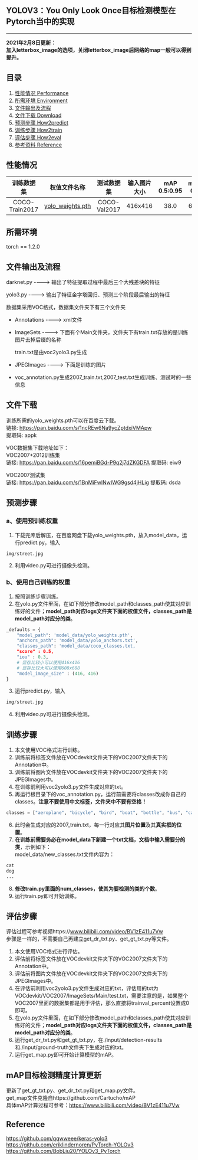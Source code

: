 ## YOLOV3：You Only Look Once目标检测模型在Pytorch当中的实现
---

**2021年2月8日更新：**   
**加入letterbox_image的选项，关闭letterbox_image后网络的map一般可以得到提升。**

## 目录
1. [性能情况 Performance](#性能情况)
2. [所需环境 Environment](#所需环境)
3. [文件输出及流程](#文件输出及流程)
4. [文件下载 Download](#文件下载)
5. [预测步骤 How2predict](#预测步骤)
6. [训练步骤 How2train](#训练步骤)
7. [评估步骤 How2eval](#评估步骤)
8. [参考资料 Reference](#Reference)

## 性能情况
| 训练数据集 | 权值文件名称 | 测试数据集 | 输入图片大小 | mAP 0.5:0.95 | mAP 0.5 |
| :-----: | :-----: | :------: | :------: | :------: | :-----: |
| COCO-Train2017 | [yolo_weights.pth](https://github.com/bubbliiiing/yolo3-pytorch/releases/download/v1.0/yolo_weights.pth) | COCO-Val2017 | 416x416 | 38.0 | 67.2

## 所需环境
torch == 1.2.0

## 文件输出及流程

darknet.py  ---->  输出了特征提取过程中最后三个大残差块的特征

yolo3.py      ---->  输出了特征金字塔回归、预测三个阶段最后输出的特征

数据集采用VOC格式，数据集文件夹下有三个文件夹

* Annotations ----> xml文件

* ImageSets ----> 下面有个Main文件夹，文件夹下有train.txt存放的是训练图片去掉后缀的名称

  train.txt是由voc2yolo3.py生成

* JPEGImages ----> 下面是训练的图片

* voc_annotation.py生成2007_train.txt,2007_test.txt生成训练、测试时的一些信息

## 文件下载
训练所需的yolo_weights.pth可以在百度云下载。  
链接: https://pan.baidu.com/s/1ncREw6Na9ycZptdxiVMApw   
提取码: appk

VOC数据集下载地址如下：  
VOC2007+2012训练集    
链接: https://pan.baidu.com/s/16pemiBGd-P9q2j7dZKGDFA 提取码: eiw9    

VOC2007测试集   
链接: https://pan.baidu.com/s/1BnMiFwlNwIWG9gsd4jHLig 提取码: dsda   

## 预测步骤
### a、使用预训练权重
1. 下载完库后解压，在百度网盘下载yolo_weights.pth，放入model_data，运行predict.py，输入  
```python
img/street.jpg
```
2. 利用video.py可进行摄像头检测。  
### b、使用自己训练的权重
1. 按照训练步骤训练。  
2. 在yolo.py文件里面，在如下部分修改model_path和classes_path使其对应训练好的文件；**model_path对应logs文件夹下面的权值文件，classes_path是model_path对应分的类**。  
```python
_defaults = {
    "model_path": 'model_data/yolo_weights.pth',
    "anchors_path": 'model_data/yolo_anchors.txt',
    "classes_path": 'model_data/coco_classes.txt,
    "score" : 0.5,
    "iou" : 0.3,
    # 显存比较小可以使用416x416
    # 显存比较大可以使用608x608
    "model_image_size" : (416, 416)
}

```
3. 运行predict.py，输入  
```python
img/street.jpg
```
4. 利用video.py可进行摄像头检测。  

## 训练步骤
1. 本文使用VOC格式进行训练。  
2. 训练前将标签文件放在VOCdevkit文件夹下的VOC2007文件夹下的Annotation中。  
3. 训练前将图片文件放在VOCdevkit文件夹下的VOC2007文件夹下的JPEGImages中。  
4. 在训练前利用voc2yolo3.py文件生成对应的txt。  
5. 再运行根目录下的voc_annotation.py，运行前需要将classes改成你自己的classes。**注意不要使用中文标签，文件夹中不要有空格！**   
```python
classes = ["aeroplane", "bicycle", "bird", "boat", "bottle", "bus", "car", "cat", "chair", "cow", "diningtable", "dog", "horse", "motorbike", "person", "pottedplant", "sheep", "sofa", "train", "tvmonitor"]
```
6. 此时会生成对应的2007_train.txt，每一行对应其**图片位置**及其**真实框的位置**。  
7. **在训练前需要务必在model_data下新建一个txt文档，文档中输入需要分的类**，示例如下：   
model_data/new_classes.txt文件内容为：   
```python
cat
dog
...
```
8. **修改train.py里面的num_classes，使其为要检测的类的个数**。   
9. 运行train.py即可开始训练。

## 评估步骤
评估过程可参考视频https://www.bilibili.com/video/BV1zE411u7Vw  
步骤是一样的，不需要自己再建立get_dr_txt.py、get_gt_txt.py等文件。  
1. 本文使用VOC格式进行评估。  
2. 评估前将标签文件放在VOCdevkit文件夹下的VOC2007文件夹下的Annotation中。  
3. 评估前将图片文件放在VOCdevkit文件夹下的VOC2007文件夹下的JPEGImages中。  
4. 在评估前利用voc2yolo3.py文件生成对应的txt，评估用的txt为VOCdevkit/VOC2007/ImageSets/Main/test.txt，需要注意的是，如果整个VOC2007里面的数据集都是用于评估，那么直接将trainval_percent设置成0即可。  
5. 在yolo.py文件里面，在如下部分修改model_path和classes_path使其对应训练好的文件；**model_path对应logs文件夹下面的权值文件，classes_path是model_path对应分的类**。  
6. 运行get_dr_txt.py和get_gt_txt.py，在./input/detection-results和./input/ground-truth文件夹下生成对应的txt。  
7. 运行get_map.py即可开始计算模型的mAP。

## mAP目标检测精度计算更新
更新了get_gt_txt.py、get_dr_txt.py和get_map.py文件。  
get_map文件克隆自https://github.com/Cartucho/mAP  
具体mAP计算过程可参考：https://www.bilibili.com/video/BV1zE411u7Vw

## Reference
https://github.com/qqwweee/keras-yolo3  
https://github.com/eriklindernoren/PyTorch-YOLOv3   
https://github.com/BobLiu20/YOLOv3_PyTorch
